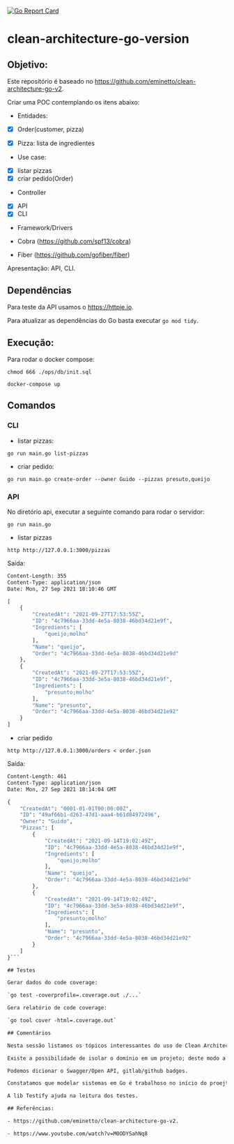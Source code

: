 [![Go Report Card](https://goreportcard.com/badge/github.com/lhonda/clean-architecture-go-version)](https://goreportcard.com/report/github.com/lhonda/clean-architecture-go-version)

# clean-architecture-go-version

## Objetivo:

Este repositório é baseado no https://github.com/eminetto/clean-architecture-go-v2.

Criar uma POC contemplando os itens abaixo:

- Entidades:

- [x] Order(customer, pizza)
- [x] Pizza: lista de ingredientes


- Use case:

- [x] listar pizzas
- [x] criar pedido(Order)

- Controller
- [x] API
- [x] CLI

- Framework/Drivers

- Cobra (https://github.com/spf13/cobra)
- Fiber (https://github.com/gofiber/fiber)

Apresentação: API, CLI.

## Dependências

Para teste da API usamos o https://httpie.io.

Para atualizar as dependências do Go basta executar `go mod tidy`.

## Execução:

Para rodar o docker compose:

`chmod 666 ./ops/db/init.sql`

`docker-compose up`


## Comandos

### CLI

- listar pizzas:

`go run main.go list-pizzas`

- criar pedido:

`go run main.go create-order --owner Guido --pizzas presuto,queijo`

### API

No diretório api, executar a seguinte comando para rodar o servidor:

`go run main.go`

- listar pizzas

`http http://127.0.0.1:3000/pizzas`

Saída:
```HTTP/1.1 200 OK
Content-Length: 355
Content-Type: application/json
Date: Mon, 27 Sep 2021 18:10:46 GMT

[
    {
        "CreatedAt": "2021-09-27T17:53:55Z",
        "ID": "4c7966aa-33dd-4e5a-8038-46bd34d21e9f",
        "Ingredients": [
            "queijo;molho"
        ],
        "Name": "queijo",
        "Order": "4c7966aa-33dd-4e5a-8038-46bd34d21e9d"
    },
    {
        "CreatedAt": "2021-09-27T17:53:55Z",
        "ID": "4c7966aa-33dd-3e5a-8038-46bd34d21e9f",
        "Ingredients": [
            "presunto;molho"
        ],
        "Name": "presunto",
        "Order": "4c7966aa-33dd-4e5a-8038-46bd34d21e92"
    }
]
```

- criar pedido

`http http://127.0.0.1:3000/orders < order.json `

Saída:

```HTTP/1.1 201 Created
Content-Length: 461
Content-Type: application/json
Date: Mon, 27 Sep 2021 18:14:04 GMT

{
    "CreatedAt": "0001-01-01T00:00:00Z",
    "ID": "49af66b1-d263-47d1-aaa4-b61d84972496",
    "Owner": "Guido",
    "Pizzas": [
        {
            "CreatedAt": "2021-09-14T19:02:49Z",
            "ID": "4c7966aa-33dd-4e5a-8038-46bd34d21e9f",
            "Ingredients": [
                "queijo;molho"
            ],
            "Name": "queijo",
            "Order": "4c7966aa-33dd-4e5a-8038-46bd34d21e9d"
        },
        {
            "CreatedAt": "2021-09-14T19:02:49Z",
            "ID": "4c7966aa-33dd-3e5a-8038-46bd34d21e9f",
            "Ingredients": [
                "presunto;molho"
            ],
            "Name": "presunto",
            "Order": "4c7966aa-33dd-4e5a-8038-46bd34d21e92"
        }
    ]
}```

## Testes

Gerar dados do code coverage:

`go test -coverprofile=.coverage.out ./...`

Gera relatório de code coverage:

`go tool cover -html=.coverage.out`

## Comentários

Nesta sessão listamos os tópicos interessantes do uso de Clean Architecture nos nossos projetos.

Existe a possibilidade de isolar o domínio em um projeto; deste modo a camada de API/cmd pode importar e usar o domínio.

Podemos dicionar o Swagger/Open API, gitlab/github badges.

Constatamos que modelar sistemas em Go é trabalhoso no início do proejto.

A lib Testify ajuda na leitura dos testes.

## Referências:

- https://github.com/eminetto/clean-architecture-go-v2.

- https://www.youtube.com/watch?v=M0ODYSahNq8

